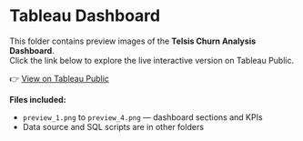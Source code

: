 # Tableau Dashboard

This folder contains preview images of the **Telsis Churn Analysis Dashboard**.  
Click the link below to explore the live interactive version on Tableau Public.

👉 [View on Tableau Public](https://public.tableau.com/app/profile/emil.ganbarli/viz/telsis_churn_analysis_hidden/Overview)

**Files included:**
- `preview_1.png` to `preview_4.png` — dashboard sections and KPIs  
- Data source and SQL scripts are in other folders
